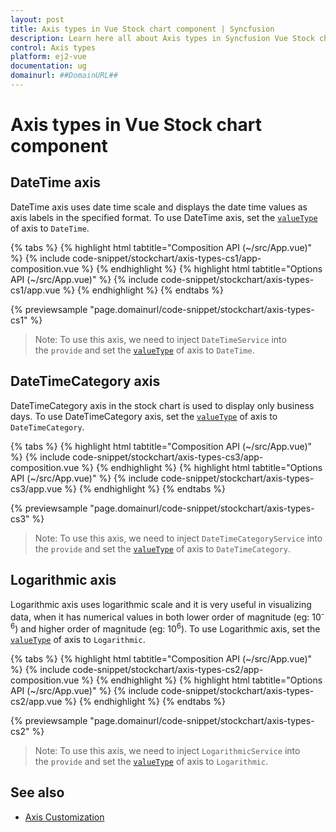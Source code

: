 ```yaml
---
layout: post
title: Axis types in Vue Stock chart component | Syncfusion
description: Learn here all about Axis types in Syncfusion Vue Stock chart component of Syncfusion Essential JS 2 and more.
control: Axis types 
platform: ej2-vue
documentation: ug
domainurl: ##DomainURL##
---
```


# Axis types in Vue Stock chart component

## DateTime axis

DateTime axis uses date time scale and displays the date time values as axis labels in the specified format. To use DateTime axis, set the [`valueType`](https://ej2.syncfusion.com/vue/documentation/api/stock-chart/stockChartAxisModel/#valuetype) of axis to `DateTime`.

{% tabs %}
{% highlight html tabtitle="Composition API (~/src/App.vue)" %}
{% include code-snippet/stockchart/axis-types-cs1/app-composition.vue %}
{% endhighlight %}
{% highlight html tabtitle="Options API (~/src/App.vue)" %}
{% include code-snippet/stockchart/axis-types-cs1/app.vue %}
{% endhighlight %}
{% endtabs %}
        
{% previewsample "page.domainurl/code-snippet/stockchart/axis-types-cs1" %}

>Note: To use this axis, we need to inject `DateTimeService` into the `provide` and set the [`valueType`](https://ej2.syncfusion.com/vue/documentation/api/stock-chart/stockChartAxisModel/#valuetype) of axis to `DateTime`.

## DateTimeCategory axis

DateTimeCategory axis in the stock chart is used to display only business days. To use DateTimeCategory axis, set the [`valueType`](https://ej2.syncfusion.com/vue/documentation/api/stock-chart/stockChartAxisModel/#valuetype) of axis to `DateTimeCategory`.

{% tabs %}
{% highlight html tabtitle="Composition API (~/src/App.vue)" %}
{% include code-snippet/stockchart/axis-types-cs3/app-composition.vue %}
{% endhighlight %}
{% highlight html tabtitle="Options API (~/src/App.vue)" %}
{% include code-snippet/stockchart/axis-types-cs3/app.vue %}
{% endhighlight %}
{% endtabs %}
        
{% previewsample "page.domainurl/code-snippet/stockchart/axis-types-cs3" %}

>Note: To use this axis, we need to inject `DateTimeCategoryService` into the `provide` and set the [`valueType`](https://ej2.syncfusion.com/vue/documentation/api/stock-chart/stockChartAxisModel/#valuetype) of axis to `DateTimeCategory`.

## Logarithmic axis

<!-- markdownlint-disable MD033 -->

Logarithmic axis uses logarithmic scale and it is very useful in visualizing data, when it has numerical values in both lower order of magnitude (eg: 10<sup>-6</sup>) and higher order of magnitude (eg: 10<sup>6</sup>). To use Logarithmic axis, set the [`valueType`](https://ej2.syncfusion.com/vue/documentation/api/stock-chart/stockChartAxisModel/#valuetype) of axis to `Logarithmic`.

{% tabs %}
{% highlight html tabtitle="Composition API (~/src/App.vue)" %}
{% include code-snippet/stockchart/axis-types-cs2/app-composition.vue %}
{% endhighlight %}
{% highlight html tabtitle="Options API (~/src/App.vue)" %}
{% include code-snippet/stockchart/axis-types-cs2/app.vue %}
{% endhighlight %}
{% endtabs %}
        
{% previewsample "page.domainurl/code-snippet/stockchart/axis-types-cs2" %}

>Note: To use this axis, we need to inject `LogarithmicService` into the `provide` and set the [`valueType`](https://ej2.syncfusion.com/vue/documentation/api/stock-chart/stockChartAxisModel/#valuetype) of axis to `Logarithmic`.

## See also

* [Axis Customization](./axis-customization/)